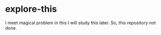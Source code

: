 # explore-this
I meet magical problem in this
I will study this later.
So, this repository not done.
